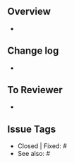 ## Overview
- 

## Change log
- 

## To Reviewer
- 

## Issue Tags
- Closed | Fixed: #
- See also: #
